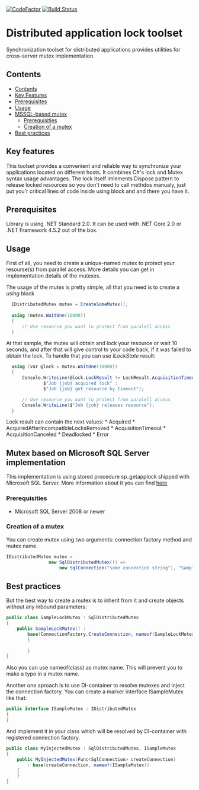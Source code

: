 [![CodeFactor](https://www.codefactor.io/repository/github/faceoff717/distributed-app-locks/badge/master)](https://www.codefactor.io/repository/github/faceoff717/distributed-app-locks/overview/master) [![Build Status](https://faceoff717.visualstudio.com/distributed-app-locks/_apis/build/status/faceoff717.distributed-app-locks?branchName=master)](https://faceoff717.visualstudio.com/distributed-app-locks/_build/latest?definitionId=7&branchName=master)

# Distributed application lock toolset
Synchronization toolset for distributed applications provides utilities for cross-server mutex implementation.

## Contents

* [Contents](#contents)
* [Key Features](#key-features)
* [Prerequisites](#prerequisites)
* [Usage](#usage)
* [MSSQL-based mutex](#mutex-based-on-microsoft-sql-server-implementation)
  * [Prerequisities](#prerequisities)
  * [Creation of a mutex](#creation-of-a-mutex)
* [Best practices](#best-practices)

## Key features

This toolset provides a convenient and reliable way to synchronize your applications located on different hosts. It combines C#'s lock and Mutex syntax usage advantages. The lock itself imlements Dispose pattern to release locked resources so you don't need to call methdos manualy, just put you'r critical lines of code inside using block and and there you have it. 

## Prerequisites

Library is using .NET Standard 2.0. It can be used with .NET Core 2.0 or .NET Framework 4.5.2 out of the box. 

## Usage

First of all, you need to create a unique-named mutex to protect your resourse(s) from parallel access. More details you can get in implementation details of the mutexes.

The usage of the mutex is pretty simple, all that you need is to create a *using* block

```csharp
  IDistributedMutex mutex = CreateSomeMutex();
  
  using (mutex.WaitOne(10000))
  {
      // Use resource you want to protect from paralell access
  }
```

At that sample, the mutex will obtain and lock your resource or wait 10 seconds, and after that will give control to your code back, if it was failed to obtain the lock. To handle that you can use *ILockState* result:

```csharp
  using (var @lock = mutex.WaitOne(10000))
  {
      Console.WriteLine(@lock.LockResult != LockResult.AcquisitionTimeout ?
              $"Job {job} acquired lock" : 
              $"Job {job} get resource by timeout");

      // Use resource you want to protect from paralell access
      Console.WriteLine($"Job {job} releases resource");
  }
```

Lock result can contain the next values: 
     * Acquired
     * AcquiredAfterIncompatibleLocksRemoved
     * AcquisitionTimeout
     * AcquisitionCanceled
     * Deadlocked
     * Error

## Mutex based on Microsoft SQL Server implementation

This implementation is using stored procedure sp_getapplock shipped with Microsoft SQL Server. More information about it you can find [here](https://docs.microsoft.com/ru-ru/sql/relational-databases/system-stored-procedures/sp-getapplock-transact-sql?view=sql-server-2017 "sp_getapplock (Transact-SQL)")

### Prerequisities 

* Microsoft SQL Server 2008 or newer

### Creation of a mutex

You can create mutex using two arguments: connection factory method and mutex name.

```csharp
IDistributedMutex mutex =
                new SqlDistributedMutex(() => 
                    new SqlConnection("some connection string"), "SampleMutex");
```

## Best practices

But the best way to create a mutex is to inherit from it and create objects without any inbound parameters:

```csharp
public class SampleLockMutex : SqlDistributedMutex
{
    public SampleLockMutex() : 
        base(ConnectionFactory.CreateConnection, nameof(SampleLockMutex))
        {
            
        }        
}
```

Also you can use nameof(class) as mutex name. This will prevent you to make a typo in a mutex name.

Another one aproach is to use DI-container to resolve mutexes and inject the connection factory. You can create a marker interface ISampleMutex like that: 

```csharp
public interface ISampleMutex : IDistributedMutex
{
}
```
And implement it in your class which will be resolved by DI-container with registered connection factory.
```csharp
public class MyInjectedMutex : SqlDistributedMutex, ISampleMutex
{
    public MyInjectedMutex(Func<SqlConnection> createConnection) 
        : base(createConnection, nameof(ISampleMutex))
    {
    }
}
```

